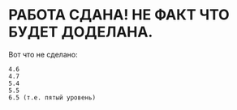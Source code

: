 # РАБОТА СДАНА! НЕ ФАКТ ЧТО БУДЕТ ДОДЕЛАНА.
Вот что не сделано:
```
4.6
4.7
5.4
5.5
6.5 (т.е. пятый уровень)
```
